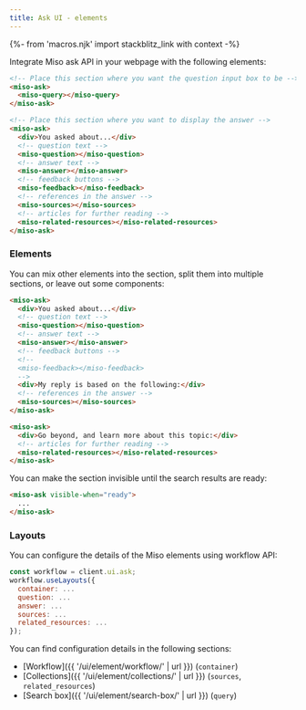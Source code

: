 ```yaml
---
title: Ask UI - elements
---
```


{%- from 'macros.njk' import stackblitz_link with context -%}

Integrate Miso ask API in your webpage with the following elements:

```html
<!-- Place this section where you want the question input box to be -->
<miso-ask>
  <miso-query></miso-query>
</miso-ask>

<!-- Place this section where you want to display the answer -->
<miso-ask>
  <div>You asked about...</div>
  <!-- question text -->
  <miso-question></miso-question>
  <!-- answer text -->
  <miso-answer></miso-answer>
  <!-- feedback buttons -->
  <miso-feedback></miso-feedback>
  <!-- references in the answer -->
  <miso-sources></miso-sources>
  <!-- articles for further reading -->
  <miso-related-resources></miso-related-resources>
</miso-ask>
```

### Elements

You can mix other elements into the section, split them into multiple sections, or leave out some components:

```html
<miso-ask>
  <div>You asked about...</div>
  <!-- question text -->
  <miso-question></miso-question>
  <!-- answer text -->
  <miso-answer></miso-answer>
  <!-- feedback buttons -->
  <!--
  <miso-feedback></miso-feedback>
  -->
  <div>My reply is based on the following:</div>
  <!-- references in the answer -->
  <miso-sources></miso-sources>
</miso-ask>

<miso-ask>
  <div>Go beyond, and learn more about this topic:</div>
  <!-- articles for further reading -->
  <miso-related-resources></miso-related-resources>
</miso-ask>
```

You can make the section invisible until the search results are ready:

```html
<miso-ask visible-when="ready">
  ...
</miso-ask>
```

### Layouts

You can configure the details of the Miso elements using workflow API:

```js
const workflow = client.ui.ask;
workflow.useLayouts({
  container: ...
  question: ...
  answer: ...
  sources: ...
  related_resources: ...
});
```

You can find configuration details in the following sections:

* [Workflow]({{ '/ui/element/workflow/' | url }}) (`container`)
* [Collections]({{ '/ui/element/collections/' | url }}) (`sources`, `related_resources`)
* [Search box]({{ '/ui/element/search-box/' | url }}) (`query`)

